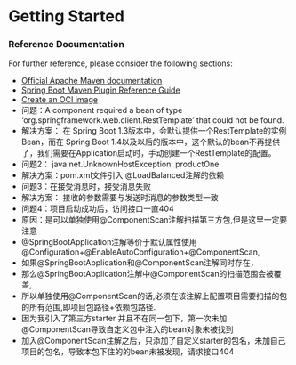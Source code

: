 # Getting Started

### Reference Documentation

For further reference, please consider the following sections:

* [Official Apache Maven documentation](https://maven.apache.org/guides/index.html)
* [Spring Boot Maven Plugin Reference Guide](https://docs.spring.io/spring-boot/docs/3.0.3/maven-plugin/reference/html/)
* [Create an OCI image](https://docs.spring.io/spring-boot/docs/3.0.3/maven-plugin/reference/html/#build-image)
* 问题：A component required a bean of type ‘org.springframework.web.client.RestTemplate’ that could not be found.
* 解决方案： 在 Spring Boot 1.3版本中，会默认提供一个RestTemplate的实例Bean，而在 Spring Boot 1.4以及以后的版本中，这个默认的bean不再提供了，我们需要在Application启动时，手动创建一个RestTemplate的配置。
* 问题2： java.net.UnknownHostException: productOne
* 解决方案：pom.xml文件引入 @LoadBalanced注解的依赖
* 问题3：在接受消息时，接受消息失败
* 解决方案： 接收的参数需要与发送时消息的参数类型一致
* 问题4：项目启动成功后，访问接口一直404
* 原因：是可以单独使用@ComponentScan注解扫描第三方包,但是这里一定要注意
* @SpringBootApplication注解等价于默认属性使用@Configuration+@EnableAutoConfiguration+@ComponentScan,
* 如果@SpringBootApplication和@ComponentScan注解同时存在，
* 那么@SpringBootApplication注解中@ComponentScan的扫描范围会被覆盖,
* 所以单独使用@ComponentScan的话,必须在该注解上配置项目需要扫描的包的所有范围,即项目包路径+依赖包路径.
* 因为我引入了第三方starter 并且不在同一包下，第一次未加@ComponentScan导致自定义包中注入的bean对象未被找到
* 加入@ComponentScan注解之后，只添加了自定义starter的包名，未加自己项目的包名，导致本包下住的的bean未被发现，请求接口404
